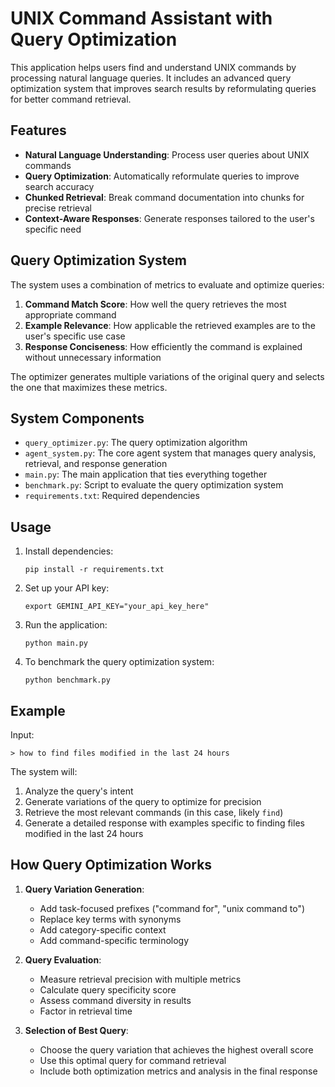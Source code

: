 # UNIX Command Assistant with Query Optimization

This application helps users find and understand UNIX commands by processing natural language queries. It includes an advanced query optimization system that improves search results by reformulating queries for better command retrieval.

## Features

- **Natural Language Understanding**: Process user queries about UNIX commands
- **Query Optimization**: Automatically reformulate queries to improve search accuracy
- **Chunked Retrieval**: Break command documentation into chunks for precise retrieval
- **Context-Aware Responses**: Generate responses tailored to the user's specific need

## Query Optimization System

The system uses a combination of metrics to evaluate and optimize queries:

1. **Command Match Score**: How well the query retrieves the most appropriate command
2. **Example Relevance**: How applicable the retrieved examples are to the user's specific use case  
3. **Response Conciseness**: How efficiently the command is explained without unnecessary information

The optimizer generates multiple variations of the original query and selects the one that maximizes these metrics.

## System Components

- `query_optimizer.py`: The query optimization algorithm
- `agent_system.py`: The core agent system that manages query analysis, retrieval, and response generation
- `main.py`: The main application that ties everything together
- `benchmark.py`: Script to evaluate the query optimization system
- `requirements.txt`: Required dependencies

## Usage

1. Install dependencies:
   ```
   pip install -r requirements.txt
   ```

2. Set up your API key:
   ```
   export GEMINI_API_KEY="your_api_key_here"
   ```

3. Run the application:
   ```
   python main.py
   ```

4. To benchmark the query optimization system:
   ```
   python benchmark.py
   ```

## Example

Input:
```
> how to find files modified in the last 24 hours
```

The system will:
1. Analyze the query's intent
2. Generate variations of the query to optimize for precision
3. Retrieve the most relevant commands (in this case, likely `find`)
4. Generate a detailed response with examples specific to finding files modified in the last 24 hours

## How Query Optimization Works

1. **Query Variation Generation**:
   - Add task-focused prefixes ("command for", "unix command to")
   - Replace key terms with synonyms
   - Add category-specific context
   - Add command-specific terminology

2. **Query Evaluation**:
   - Measure retrieval precision with multiple metrics
   - Calculate query specificity score
   - Assess command diversity in results
   - Factor in retrieval time

3. **Selection of Best Query**:
   - Choose the query variation that achieves the highest overall score
   - Use this optimal query for command retrieval
   - Include both optimization metrics and analysis in the final response
